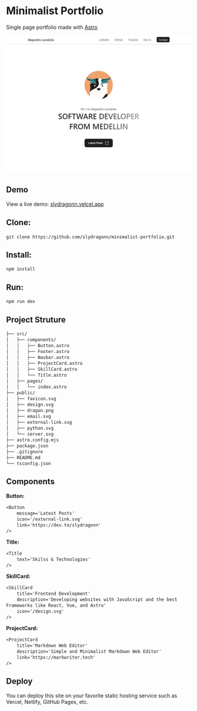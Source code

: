 # Minimalist Portfolio
Single page portfolio made with [Astro](https://astro.build/)

![Minimalist Portfolio](/images/web.png)

## Demo
View a live demo: [slydragonn.velcel.app](https://slydragonn.vercel.app)

## Clone:
```
git clone https://github.com/slydragonn/minimalist-portfolio.git
```

## Install:

```
npm install
```

## Run:
```
npm run dev
```

## Project Struture
```
├── src/
│   ├── components/
│   │   ├── Button.astro
│   │   ├── Footer.astro
│   │   ├── Navbar.astro
│   │   ├── ProjectCard.astro
│   │   ├── SkillCard.astro
│   │   └── Title.astro
│   ├── pages/
│   │   └── index.astro
├── public/
│   ├── favicon.svg
│   ├── design.svg
│   ├── dragon.png
│   ├── email.svg
│   ├── external-link.svg
│   ├── python.svg
│   └── server.svg
├── astro.config.mjs
├── package.json
├── .gitignore
├── README.md
└── tsconfig.json
```

## Components

**Button:**
```
<Button
    message='Latest Posts'
    icon='/external-link.svg'
    link='https://dev.to/slydragonn'
/>
```

**Title:**
```
<Title 
    text='Skilss & Technologies'
/>
```

**SkillCard:**
```
<SkillCard 
	title='Frontend Development'
	description='Developing websites with JavaScript and the best Frameworks like React, Vue, and Astro'
	icon='/design.svg'
/>
```

**ProjectCard:**
```
<ProjectCard 
	title='Markdown Web Editor'
	description='Simple and Minimalist Markdown Web Editor'
	link='https://markwriter.tech'
/>
```

## Deploy
You can deploy this site on your favorite static hosting service such as Vercel, Netlify, GitHub Pages, etc.

